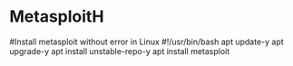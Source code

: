 # MetasploitH
#Install metasploit without error in Linux
#!/usr/bin/bash
apt update-y
apt upgrade-y
apt install unstable-repo-y
apt install metasploit
